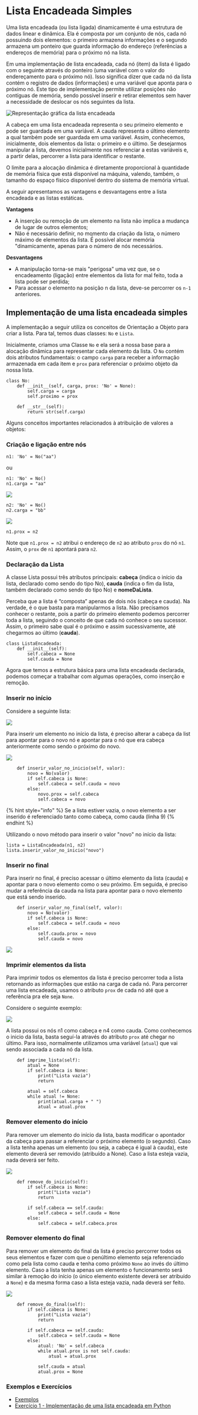 # Lista Encadeada Simples

Uma lista encadeada \(ou lista ligada\) dinamicamente é uma estrutura de dados linear e dinâmica. Ela é composta por um conjunto de nós, cada nó possuindo dois elementos: o primeiro armazena informações e o segundo armazena um ponteiro que guarda informação do endereço \(referências a endereços de memória\) para o próximo nó na lista.

Em uma implementação de lista encadeada, cada nó \(item\) da lista é ligado com o seguinte através do ponteiro \(uma variável com o valor do endereçamento para o próximo nó\). Isso significa dizer que cada nó da lista contém o registro de dados \(informações\) e uma variável que aponta para o próximo nó. Este tipo de implementação permite utilizar posições não contíguas de memória, sendo possível inserir e retirar elementos sem haver a necessidade de deslocar os nós seguintes da lista.

![Representa&#xE7;&#xE3;o gr&#xE1;fica da lista encadeada](../.gitbook/assets/image%20%2813%29.png)

A cabeça em uma lista encadeada representa o seu primeiro elemento e pode ser guardada em uma variável. A cauda representa o último elemento a qual também pode ser guardada em uma variável. Assim, conhecemos, inicialmente, dois elementos da lista: o primeiro e o último. Se desejarmos manipular a lista, devemos inicialmente nos referenciar a estas variáveis e, a partir delas, percorrer a lista para identificar o restante.

O limite para a alocação dinâmica é diretamente proporcional à quantidade de memória física que está disponível na máquina, valendo, também, o tamanho do espaço físico disponível dentro do sistema de memória virtual.

A seguir apresentamos as vantagens e desvantagens entre a lista encadeada e as listas estáticas.

**Vantagens**

* A inserção ou remoção de um elemento na lista não implica a mudança de lugar de outros elementos;
* Não é necessário definir, no momento da criação da lista, o número máximo de elementos da lista. É́ possível alocar memória "dinamicamente, apenas para o número de nós necessários.

**Desvantagens**

* A manipulação torna-se mais "perigosa" uma vez que, se o encadeamento \(ligação\) entre elementos da lista for mal feito, toda a lista pode ser perdida;
* Para acessar o elemento na posição n da lista, deve-se percorrer os `n-1` anteriores.

## Implementação de uma lista encadeada simples

A implementação a seguir utiliza os conceitos de Orientação a Objeto para criar a lista. Para tal, temos duas classes: `No` e `Lista`.

Inicialmente, criamos uma Classe `No` e ela será a nossa base para a alocação dinâmica para representar cada elemento da lista. O `No` contém dois atributos fundamentais: o campo `carga` para receber a informação armazenada em cada item e `prox` para referenciar o próximo objeto da nossa lista.

```text
class No:
    def __init__(self, carga, prox: 'No' = None):
        self.carga = carga
        self.proximo = prox

    def __str__(self):
        return str(self.carga)
```

Alguns conceitos importantes relacionados à atribuição de valores a objetos:

### Criação e ligação entre nós

```text
n1: 'No' = No("aa") 
```

ou

```text
n1: 'No' = No()
n1.carga = "aa"
```

![](../.gitbook/assets/image%20%2821%29.png)

```text
n2: 'No' = No()
n2.carga = "bb"
```

![](../.gitbook/assets/image%20%2819%29.png)

```text
n1.prox = n2
```

Note que `n1.prox = n2` atribui o endereço de `n2` ao atributo `prox` do nó `n1`. Assim, o `prox` de `n1` apontará para `n2`.

### **Declaração da Lista**

A classe Lista possui três atributos principais: **cabeça** \(indica o início da lista, declarado como sendo do tipo No\), **cauda** \(indica o fim da lista, também declarado como sendo do tipo No\) e **nomeDaLista**.

Perceba que a lista é “composta” apenas de dois nós \(cabeça e cauda\). Na verdade, é o que basta para manipularmos a lista. Não precisamos conhecer o restante, pois a partir do primeiro elemento podemos percorrer toda a lista, seguindo o conceito de que cada nó conhece o seu sucessor. Assim, o primeiro sabe qual é o próximo e assim sucessivamente, até chegarmos ao último \(**cauda**\).

```text
class ListaEncadeada:
    def __init__(self):
        self.cabeca = None
        self.cauda = None
```

Agora que temos a estrutura básica para uma lista encadeada declarada, podemos começar a trabalhar com algumas operações, como inserção e remoção.

### Inserir no início

Considere a seguinte lista:

![](../.gitbook/assets/image%20%2816%29.png)

Para inserir um elemento no início da lista, é preciso alterar a cabeça da list para apontar para o novo nó e apontar para o nó que era cabeça anteriormente como sendo o próximo do novo.

![](../.gitbook/assets/image%20%2810%29.png)

```text
    def inserir_valor_no_inicio(self, valor):
        novo = No(valor)
        if self.cabeca is None:
            self.cabeca = self.cauda = novo
        else:
            novo.prox = self.cabeca
            self.cabeca = novo
```

{% hint style="info" %}
Se a lista estiver vazia, o novo elemento a ser inserido é referenciado tanto como cabeça, como cauda \(linha 9\)
{% endhint %}

Utilizando o novo método para inserir o valor "novo" no início da lista:

```text
lista = ListaEncadeada(n1, n2)
lista.inserir_valor_no_inicio("novo")
```

### Inserir no final

Para inserir no final, é preciso acessar o último elemento da lista \(cauda\) e apontar para o novo elemento como o seu próximo. Em seguida, é preciso mudar a referência da cauda na lista para apontar para o novo elemento que está sendo inserido.

```text
    def inserir_valor_no_final(self, valor):
        novo = No(valor)
        if self.cabeca is None:
            self.cabeca = self.cauda = novo
        else:
            self.cauda.prox = novo
            self.cauda = novo
```

![](../.gitbook/assets/image%20%2818%29.png)

### Imprimir elementos da lista

Para imprimir todos os elementos da lista é preciso percorrer toda a lista retornando as informações que estão na carga de cada nó. Para percorrer uma lista encadeada, usamos o atributo `prox` de cada nó até que a referência pra ele seja `None`.

Considere o seguinte exemplo:

![](../.gitbook/assets/image%20%2817%29.png)

A lista possui os nós  n1 como cabeça e n4 como cauda. Como conhecemos o inicio da lista, basta seguí-la através do atributo `prox` até chegar no último. Para isso, normalmente utilizamos uma variável \(`atual`\) que vai sendo associada a cada nó da lista.    

```text
    def imprime_lista(self):
        atual = None
        if self.cabeca is None:
            print("Lista vazia")
            return
        
        atual = self.cabeca
        while atual != None:
            print(atual.carga + " ")
            atual = atual.prox
```

### Remover elemento do início

Para remover um elemento do início da lista, basta modificar o apontador da cabeça para passar a referenciar o próximo elemento \(o segundo\). Caso a lista tenha apenas um elemento \(ou seja, a cabeça é igual à cauda\), este elemento deverá ser removido \(atribuído a None\). Caso a lista esteja vazia, nada deverá ser feito.

![](https://documents.app.lucidchart.com/documents/7d076ce8-dc0b-4063-b982-fe8d34cbf2d4/pages/0_0?a=901&x=220&y=2327&w=1257&h=292&store=1&accept=image%2F*&auth=LCA%20c89314d2a972c738e3e94d7230b0bd518f654edd-ts%3D1599616615)

```text
    def remove_do_inicio(self):
        if self.cabeca is None:
            print("Lista vazia")
            return
        
        if self.cabeca == self.cauda:
            self.cabeca = self.cauda = None
        else:
            self.cabeca = self.cabeca.prox
```

### Remover elemento do final

Para remover um elemento do final da lista é preciso percorrer todos os seus elementos e fazer com que o penúltimo elemento seja referenciado como pela lista como cauda e tenha como próximo `None` ao invés do último elemento. Caso a lista tenha apenas um elemento o funcionamento será similar à remoção do início \(o único elemento existente deverá ser atribuído a `None`\) e da mesma forma caso a lista esteja vazia, nada deverá ser feito. 

![](../.gitbook/assets/image%20%2822%29.png)

```text
    def remove_do_final(self):
        if self.cabeca is None:
            print("Lista vazia")
            return
        
        if self.cabeca == self.cauda:
            self.cabeca = self.cauda = None
        else:
            atual: 'No' = self.cabeca
            while atual.prox is not self.cauda:
                atual = atual.prox

            self.cauda = atual
            atual.prox = None
```

### Exemplos e Exercícios

* [Exemplos](https://colab.research.google.com/drive/1fAtHIKKEf6yZFQmVCeTNDrS7tE7P3DCl)
* [Exercício 1 - Implementação de uma lista encadeada em Python](https://colab.research.google.com/drive/1UWKReYq0novKHPipLgz6LOp9m-Bgpdno#scrollTo=gCrnSj_7KS1a)



